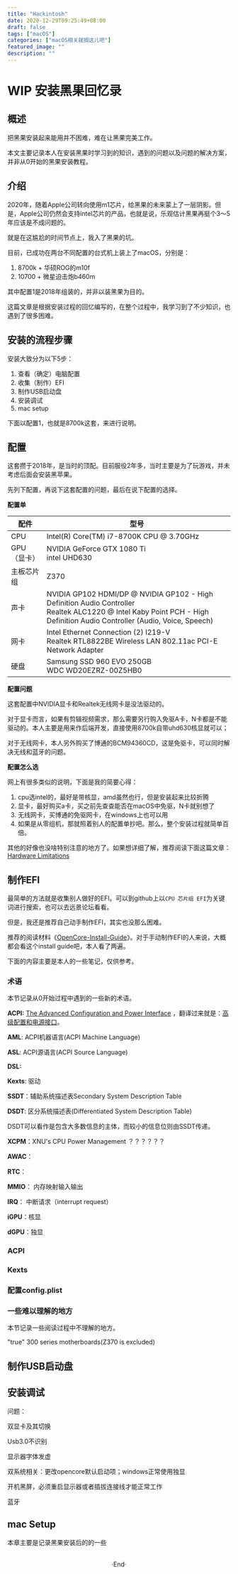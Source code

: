 ```yaml
---
title: "Hackintosh"
date: 2020-12-29T09:25:49+08:00
draft: false
tags: ["macOS"]
categories: ["macOS相关就搁这儿吧"]
featured_image: ""
description: ""
---
```

# WIP 安装黑果回忆录

## 概述

把黑果安装起来能用并不困难，难在让黑果完美工作。

本文主要记录本人在安装黑果时学习到的知识，遇到的问题以及问题的解决方案，并非从0开始的黑果安装教程。

## 介绍

2020年，随着Apple公司转向使用m1芯片，给黑果的未来蒙上了一层阴影。但是，Apple公司仍然会支持intel芯片的产品，也就是说，乐观估计黑果再挺个3～5年应该是不成问题的。

就是在这尴尬的时间节点上，我入了黑果的坑。

目前，已成功在两台不同配置的台式机上装上了macOS，分别是：

1. 8700k + 华硕ROG的m10f
2. 10700 + 微星迫击炮b460m

其中配置1是2018年组装的，并非以装黑果为目的。

这篇文章是根据安装过程的回忆编写的，在整个过程中，我学习到了不少知识，也遇到了很多困难。

## 安装的流程步骤

安装大致分为以下5步：

1. 查看（确定）电脑配置
2. 收集（制作）EFI
3. 制作USB启动盘
4. 安装调试
5. mac setup

下面以配置1，也就是8700k这套，来进行说明。

## 配置

这套攒于2018年，是当时的顶配。目前服役2年多，当时主要是为了玩游戏，并未考虑后面会安装黑苹果。

先列下配置，再说下这套配置的问题，最后在说下配置的选择。

**配置单**

| 配件        | 型号                                                         |
| ----------- | ------------------------------------------------------------ |
| CPU         | Intel(R) Core(TM) i7-8700K CPU @ 3.70GHz                     |
| GPU（显卡） | NVIDIA GeForce GTX 1080 Ti<br />intel UHD630                 |
| 主板芯片组  | Z370                                                         |
| 声卡        | NVIDIA GP102 HDMI/DP @ NVIDIA GP102 - High Definition Audio Controller<br />Realtek ALC1220 @ Intel Kaby Point PCH - High Definition Audio Controller (Audio, Voice, Speech) |
| 网卡        | Intel Ethernet Connection (2) I219-V<br />Realtek RTL8822BE Wireless LAN 802.11ac PCI-E Network Adapter |
| 硬盘        | Samsung SSD 960 EVO 250GB<br />WDC WD20EZRZ-00Z5HB0          |

**配置问题**

这套配置中NVIDIA显卡和Realtek无线网卡是没法驱动的。

对于显卡而言，如果有剪辑视频需求，那么需要另行购入免驱A卡，N卡都是不能驱动的。本人主要是用来作后端开发，直接使用8700k自带uhd630核显就可以；

对于无线网卡，本人另外购买了博通的BCM94360CD，这是免驱卡，可以同时解决无线和蓝牙的问题。

**配置怎么选**

网上有很多类似的说明，下面是我的简要心得：

1. cpu选intel的，最好是带核显，amd虽然也行，但是安装起来比较折腾
2. 显卡，最好购买a卡，买之前先查查能否在macOS中免驱，N卡就别想了
3. 无线网卡，买博通的免驱网卡，在windows上也可以用
4. 如果是从零组机，那就照着别人的配置单抄吧。那么，整个安装过程就简单百倍。

其他的好像也没啥特别注意的地方了。如果想详细了解，推荐阅读下面这篇文章：[Hardware Limitations](https://dortania.github.io/OpenCore-Install-Guide/macos-limits.html)

## 制作EFI

最简单的方法就是收集别人做好的EFI。可以到github上以`CPU 芯片组 EFI`为关键词进行搜索，也可以去远景论坛看看。

但是，我还是推荐自己动手制作EFI，其实也没那么困难。

推荐的阅读材料《[OpenCore-Install-Guide](https://dortania.github.io/OpenCore-Install-Guide/)》。对于手动制作EFI的人来说，大概都会看这个install guide吧，本人看了两遍。

下面的内容主要是本人的一些笔记，仅供参考。

### 术语

本节记录从0开始过程中遇到的一些新的术语。

**ACPI:**  [The Advanced Configuration and Power Interface](https://en.wikipedia.org/wiki/Advanced_Configuration_and_Power_Interface) ，翻译过来就是：[高级配置和电源接口](https://zh.wikipedia.org/wiki/%E9%AB%98%E7%BA%A7%E9%85%8D%E7%BD%AE%E4%B8%8E%E7%94%B5%E6%BA%90%E6%8E%A5%E5%8F%A3)。

**AML**:  ACPI机器语言(ACPI Machine Language)

**ASL**:  ACPI源语言(ACPI Source Language)

**DSL:**  

**Kexts**: 驱动

**SSDT**：辅助系统描述表Secondary System Description Table

**DSDT**: 区分系统描述表(Differentiated System Description Table)

DSDT可以看作是包含大多数信息的主体，而较小的信息位则由SSDT传递。

**XCPM**：XNU's CPU Power Management   ？？？？？？

**AWAC**：

**RTC**：

**MMIO**： 内存映射输入输出

**IRQ**： 中断请求（interrupt request）

**iGPU**：核显

**dGPU**：独显

### ACPI

### Kexts

### 配置config.plist

### 一些难以理解的地方

本节记录一些阅读过程中不理解的地方。

"true" 300 series motherboards(Z370 is excluded)

## 制作USB启动盘

## 安装调试

问题：

双显卡及其切换

Usb3.0不识别

显示器字体发虚

双系统相关：更改opencore默认启动项；windows正常使用独显

开机黑屏，必须重启显示器或者插拔连接线才能正常工作

蓝牙

## mac Setup

本章主要是记录黑果安装后的的一些


<br> 

<center>  ·End·  </center>